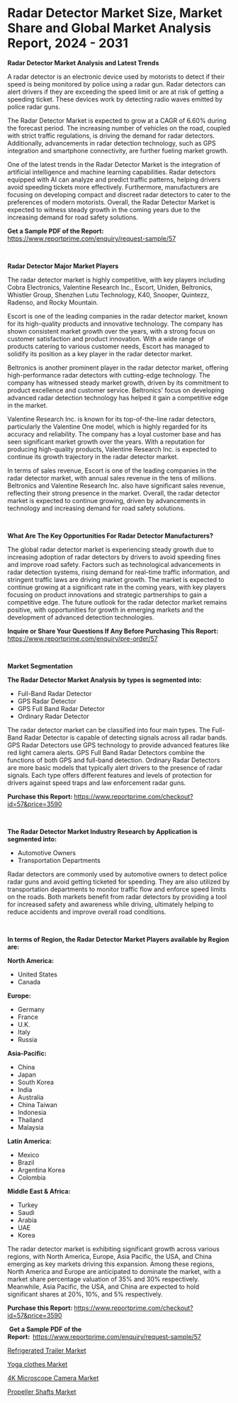<p><h1>Radar Detector Market Size, Market Share and Global Market Analysis Report, 2024 - 2031</h1></p><p><strong>Radar Detector Market Analysis and Latest Trends</strong></p>
<p><p>A radar detector is an electronic device used by motorists to detect if their speed is being monitored by police using a radar gun. Radar detectors can alert drivers if they are exceeding the speed limit or are at risk of getting a speeding ticket. These devices work by detecting radio waves emitted by police radar guns.</p><p>The Radar Detector Market is expected to grow at a CAGR of 6.60% during the forecast period. The increasing number of vehicles on the road, coupled with strict traffic regulations, is driving the demand for radar detectors. Additionally, advancements in radar detection technology, such as GPS integration and smartphone connectivity, are further fueling market growth.</p><p>One of the latest trends in the Radar Detector Market is the integration of artificial intelligence and machine learning capabilities. Radar detectors equipped with AI can analyze and predict traffic patterns, helping drivers avoid speeding tickets more effectively. Furthermore, manufacturers are focusing on developing compact and discreet radar detectors to cater to the preferences of modern motorists. Overall, the Radar Detector Market is expected to witness steady growth in the coming years due to the increasing demand for road safety solutions.</p></p>
<p><strong>Get a Sample PDF of the Report:&nbsp;</strong> <a href="https://www.reportprime.com/enquiry/request-sample/57">https://www.reportprime.com/enquiry/request-sample/57</a></p>
<p>&nbsp;</p>
<p><strong>Radar Detector Major Market Players</strong></p>
<p><p>The radar detector market is highly competitive, with key players including Cobra Electronics, Valentine Research Inc., Escort, Uniden, Beltronics, Whistler Group, Shenzhen Lutu Technology, K40, Snooper, Quintezz, Radenso, and Rocky Mountain. </p><p>Escort is one of the leading companies in the radar detector market, known for its high-quality products and innovative technology. The company has shown consistent market growth over the years, with a strong focus on customer satisfaction and product innovation. With a wide range of products catering to various customer needs, Escort has managed to solidify its position as a key player in the radar detector market.</p><p>Beltronics is another prominent player in the radar detector market, offering high-performance radar detectors with cutting-edge technology. The company has witnessed steady market growth, driven by its commitment to product excellence and customer service. Beltronics' focus on developing advanced radar detection technology has helped it gain a competitive edge in the market.</p><p>Valentine Research Inc. is known for its top-of-the-line radar detectors, particularly the Valentine One model, which is highly regarded for its accuracy and reliability. The company has a loyal customer base and has seen significant market growth over the years. With a reputation for producing high-quality products, Valentine Research Inc. is expected to continue its growth trajectory in the radar detector market.</p><p>In terms of sales revenue, Escort is one of the leading companies in the radar detector market, with annual sales revenue in the tens of millions. Beltronics and Valentine Research Inc. also have significant sales revenue, reflecting their strong presence in the market. Overall, the radar detector market is expected to continue growing, driven by advancements in technology and increasing demand for road safety solutions.</p></p>
<p>&nbsp;</p>
<p><strong>What Are The Key Opportunities For Radar Detector Manufacturers?</strong></p>
<p><p>The global radar detector market is experiencing steady growth due to increasing adoption of radar detectors by drivers to avoid speeding fines and improve road safety. Factors such as technological advancements in radar detection systems, rising demand for real-time traffic information, and stringent traffic laws are driving market growth. The market is expected to continue growing at a significant rate in the coming years, with key players focusing on product innovations and strategic partnerships to gain a competitive edge. The future outlook for the radar detector market remains positive, with opportunities for growth in emerging markets and the development of advanced detection technologies.</p></p>
<p><strong>Inquire or Share Your Questions If Any Before Purchasing This Report:</strong> <a href="https://www.reportprime.com/enquiry/pre-order/57">https://www.reportprime.com/enquiry/pre-order/57</a></p>
<p>&nbsp;</p>
<p><strong>Market Segmentation</strong></p>
<p><strong>The Radar Detector Market Analysis by types is segmented into:</strong></p>
<p><ul><li>Full-Band Radar Detector</li><li>GPS Radar Detector</li><li>GPS Full Band Radar Detector</li><li>Ordinary Radar Detector</li></ul></p>
<p><p>The radar detector market can be classified into four main types. The Full-Band Radar Detector is capable of detecting signals across all radar bands. GPS Radar Detectors use GPS technology to provide advanced features like red light camera alerts. GPS Full Band Radar Detectors combine the functions of both GPS and full-band detection. Ordinary Radar Detectors are more basic models that typically alert drivers to the presence of radar signals. Each type offers different features and levels of protection for drivers against speed traps and law enforcement radar guns.</p></p>
<p><strong>Purchase this Report:&nbsp;</strong><a href="https://www.reportprime.com/checkout?id=57&price=3590">https://www.reportprime.com/checkout?id=57&price=3590</a></p>
<p>&nbsp;</p>
<p><strong>The Radar Detector Market Industry Research by Application is segmented into:</strong></p>
<p><ul><li>Automotive Owners</li><li>Transportation Departments</li></ul></p>
<p><p>Radar detectors are commonly used by automotive owners to detect police radar guns and avoid getting ticketed for speeding. They are also utilized by transportation departments to monitor traffic flow and enforce speed limits on the roads. Both markets benefit from radar detectors by providing a tool for increased safety and awareness while driving, ultimately helping to reduce accidents and improve overall road conditions.</p></p>
<p>&nbsp;</p>
<p><strong>In terms of Region, the Radar Detector Market Players available by Region are:</strong></p>
<p>
    <p> <strong> North America: </strong>
        <ul>
            <li>United States</li>
            <li>Canada</li>
        </ul>
        </p> 
    <p> <strong> Europe: </strong>
        <ul>
            <li>Germany</li>
            <li>France</li>
            <li>U.K.</li>
            <li>Italy</li>
            <li>Russia</li>
        </ul>
        </p> 
    <p> <strong> Asia-Pacific: </strong>
        <ul>
            <li>China</li>
            <li>Japan</li>
            <li>South Korea</li>
            <li>India</li>
            <li>Australia</li>
            <li>China Taiwan</li>
            <li>Indonesia</li>
            <li>Thailand</li>
            <li>Malaysia</li>
        </ul>
        </p> 
    <p> <strong> Latin America: </strong>
        <ul>
            <li>Mexico</li>
            <li>Brazil</li>
            <li>Argentina Korea</li>
            <li>Colombia</li>
        </ul>
        </p> 
    <p> <strong> Middle East & Africa: </strong>
        <ul>
            <li>Turkey</li>
            <li>Saudi</li>
            <li>Arabia</li>
            <li>UAE</li>
            <li>Korea</li>
        </ul>
    </p>
    </p>
<p><p>The radar detector market is exhibiting significant growth across various regions, with North America, Europe, Asia Pacific, the USA, and China emerging as key markets driving this expansion. Among these regions, North America and Europe are anticipated to dominate the market, with a market share percentage valuation of 35% and 30% respectively. Meanwhile, Asia Pacific, the USA, and China are expected to hold significant shares at 20%, 10%, and 5% respectively.</p></p>
<p><strong>Purchase this Report: </strong><a href="https://www.reportprime.com/checkout?id=57&price=3590">https://www.reportprime.com/checkout?id=57&price=3590</a></p>
<p>&nbsp;<strong>Get a Sample PDF of the Report:&nbsp;&nbsp;</strong><a href="https://www.reportprime.com/enquiry/request-sample/57">https://www.reportprime.com/enquiry/request-sample/57</a></p>
<p><strong></strong></p>
<p><p><a href="https://github.com/guneycigdem35/Market-Research-Report-List-2/blob/main/refrigerated-trailer-market.md">Refrigerated Trailer Market</a></p><p><a href="https://issuu.com/reportprime-2/docs/yoga-clothes-market-size-2030.pptx">Yoga clothes Market</a></p><p><a href="https://issuu.com/reportprime-2/docs/4k-microscope-camera-market-size-2030.pptx">4K Microscope Camera Market</a></p><p><a href="https://github.com/biheemgalvinlouises6hokrh3h/Market-Research-Report-List-1/blob/main/propeller-shafts-market.md">Propeller Shafts Market</a></p></p>